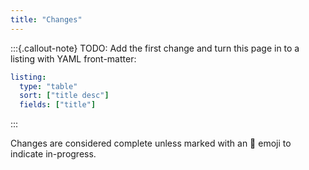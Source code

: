 ```yaml
---
title: "Changes"
---
```


:::{.callout-note}
TODO: Add the first change and turn this page in to a listing with YAML front-matter:

```yaml
listing:
  type: "table"
  sort: ["title desc"]
  fields: ["title"]
```
:::

Changes are considered complete unless marked with an 🚧 emoji to indicate in-progress.
